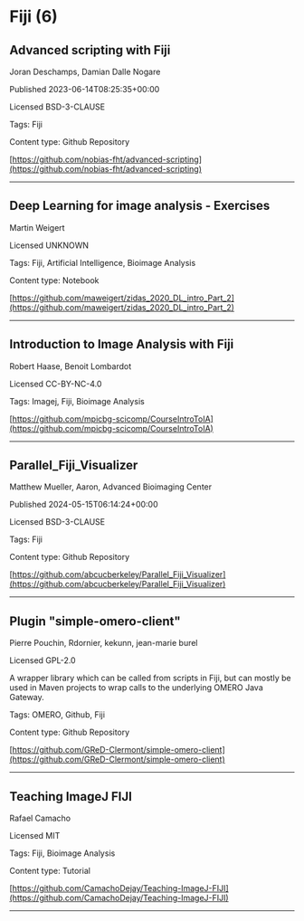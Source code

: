 # Fiji (6)
## Advanced scripting with Fiji

Joran Deschamps, Damian Dalle Nogare

Published 2023-06-14T08:25:35+00:00

Licensed BSD-3-CLAUSE





Tags: Fiji

Content type: Github Repository

[https://github.com/nobias-fht/advanced-scripting](https://github.com/nobias-fht/advanced-scripting)


---

## Deep Learning for image analysis - Exercises

Martin Weigert

Licensed UNKNOWN



Tags: Fiji, Artificial Intelligence, Bioimage Analysis

Content type: Notebook

[https://github.com/maweigert/zidas_2020_DL_intro_Part_2](https://github.com/maweigert/zidas_2020_DL_intro_Part_2)


---

## Introduction to Image Analysis with Fiji

Robert Haase, Benoit Lombardot

Licensed CC-BY-NC-4.0



Tags: Imagej, Fiji, Bioimage Analysis

[https://github.com/mpicbg-scicomp/CourseIntroToIA](https://github.com/mpicbg-scicomp/CourseIntroToIA)


---

## Parallel_Fiji_Visualizer

Matthew Mueller, Aaron, Advanced Bioimaging Center

Published 2024-05-15T06:14:24+00:00

Licensed BSD-3-CLAUSE





Tags: Fiji

Content type: Github Repository

[https://github.com/abcucberkeley/Parallel_Fiji_Visualizer](https://github.com/abcucberkeley/Parallel_Fiji_Visualizer)


---

## Plugin "simple-omero-client"

Pierre Pouchin, Rdornier, kekunn, jean-marie burel

Licensed GPL-2.0



A wrapper library which can be called from scripts in Fiji, but can mostly be used in Maven projects to wrap calls to the underlying OMERO Java Gateway.

Tags: OMERO, Github, Fiji

Content type: Github Repository

[https://github.com/GReD-Clermont/simple-omero-client](https://github.com/GReD-Clermont/simple-omero-client)


---

## Teaching ImageJ FIJI

Rafael Camacho

Licensed MIT



Tags: Fiji, Bioimage Analysis

Content type: Tutorial

[https://github.com/CamachoDejay/Teaching-ImageJ-FIJI](https://github.com/CamachoDejay/Teaching-ImageJ-FIJI)


---

